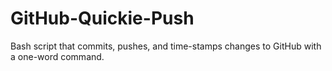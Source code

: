 # GitHub-Quickie-Push
Bash script that commits, pushes, and time-stamps changes to GitHub with a one-word command.
